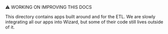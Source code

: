 ⚠️ WORKING ON IMPROVING THIS DOCS

This directory contains apps built around and for the ETL. We are slowly integrating all our apps into Wizard, but some of their code still lives outside of it.
